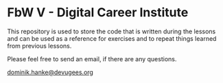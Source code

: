 # FbW V - Digital Career Institute

This repository is used to store the code that is written during the lessons and can be used as a reference for exercises and to repeat things learned from previous lessons.

Please feel free to send an email, if there are any questions.

dominik.hanke@devugees.org
